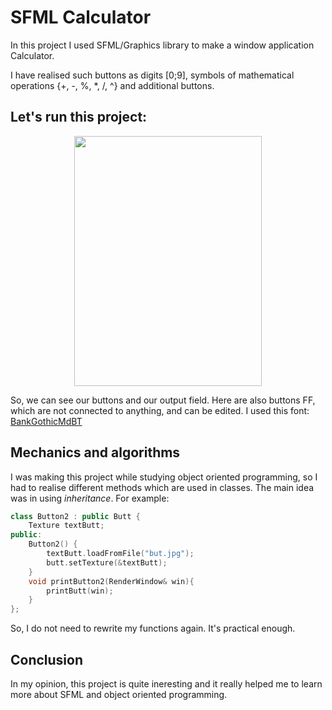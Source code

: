 # SFML Calculator

In this project I used SFML/Graphics library to make a window application Calculator.

I have realised such buttons as digits [0;9], symbols of mathematical operations {+, -, %, *, /, ^} and additional buttons.

## Let's run this project:

<p align="center">
  <img width="300" height="400" src="https://github.com/pluffohman/CalculatorSFML/assets/144831566/35e4a30c-046b-4f0c-8bdb-00db86cd5eff">
</p>

So, we can see our buttons and our output field. Here are also buttons FF, which are not connected to anything, and can be edited.
I used this font: [BankGothicMdBT](https://fonts-online.ru/fonts/bankgothic-md-bt)

## Mechanics and algorithms

I was making this project while studying object oriented programming, so I had to realise different methods which are used in classes. 
The main idea was in using $inheritance$. For example:

```c++
class Button2 : public Butt {
	Texture textButt;
public:
	Button2() {
		textButt.loadFromFile("but.jpg");
		butt.setTexture(&textButt);
	}
	void printButton2(RenderWindow& win){
		printButt(win);
	}
};
```
So, I do not need to rewrite my functions again. It's practical enough.

## Conclusion

In my opinion, this project is quite ineresting and it really helped me to learn more about SFML and object oriented programming.
